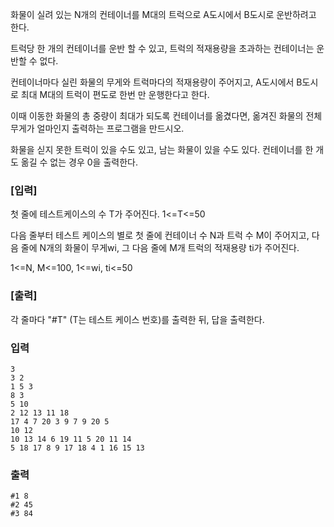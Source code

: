 화물이 실려 있는 N개의 컨테이너를 M대의 트럭으로 A도시에서 B도시로 운반하려고 한다.

트럭당 한 개의 컨테이너를 운반 할 수 있고, 트럭의 적재용량을 초과하는 컨테이너는 운반할 수 없다.

컨테이너마다 실린 화물의 무게와 트럭마다의 적재용량이 주어지고, A도시에서 B도시로 최대 M대의 트럭이 편도로 한번 만 운행한다고 한다.

이때 이동한 화물의 총 중량이 최대가 되도록 컨테이너를 옮겼다면, 옮겨진 화물의 전체 무게가 얼마인지 출력하는 프로그램을 만드시오.

화물을 싣지 못한 트럭이 있을 수도 있고, 남는 화물이 있을 수도 있다. 컨테이너를 한 개도 옮길 수 없는 경우 0을 출력한다.

### [입력]

첫 줄에 테스트케이스의 수 T가 주어진다. 1<=T<=50

다음 줄부터 테스트 케이스의 별로 첫 줄에 컨테이너 수 N과 트럭 수 M이 주어지고, 다음 줄에 N개의 화물이 무게wi, 그 다음 줄에 M개 트럭의 적재용량 ti가 주어진다.

1<=N, M<=100, 1<=wi, ti<=50

### [출력]

각 줄마다 "#T" (T는 테스트 케이스 번호)를 출력한 뒤, 답을 출력한다.

### 입력

```
3
3 2
1 5 3
8 3
5 10
2 12 13 11 18
17 4 7 20 3 9 7 9 20 5
10 12
10 13 14 6 19 11 5 20 11 14
5 18 17 8 9 17 18 4 1 16 15 13
```

### 출력

```
#1 8
#2 45
#3 84
```
